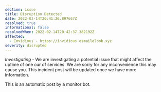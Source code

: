 ```yaml
---
section: issue
title: Disruption Detected
date: 2022-02-14T20:41:26.897667Z
resolved: true
informational: false
resolvedWhen: 2022-02-14T20:42:37.382192Z
affected:
  - Invidious - https://invidious.esmailelbob.xyz
severity: disrupted
---
```

*Investigating* - We are investigating a potential issue that might affect the uptime of one our of services. We are sorry for any inconvenience this may cause you. This incident post will be updated once we have more information.

This is an automatic post by a monitor bot.
        